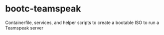 # bootc-teamspeak
Containerfile, services, and helper scripts to create a bootable ISO to run a Teamspeak server
